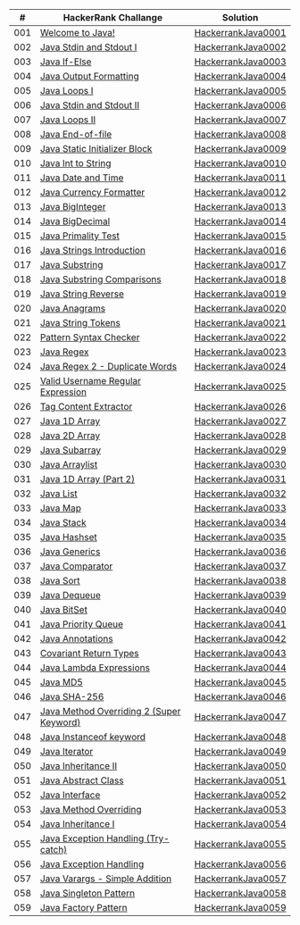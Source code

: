 |  #  | HackerRank Challange | Solution |
| --- | -------------------- | -------- |
| 001 | [Welcome to Java!](https://www.hackerrank.com/challenges/welcome-to-java/problem?isFullScreen=true) | [HackerrankJava0001](./HackerrankJava0001.java) |
| 002 | [Java Stdin and Stdout I](https://www.hackerrank.com/challenges/java-stdin-and-stdout-1/problem?isFullScreen=true) | [HackerrankJava0002](./HackerrankJava0002.java) |
| 003 | [Java If-Else](https://www.hackerrank.com/challenges/java-if-else/problem?isFullScreen=true) | [HackerrankJava0003](./HackerrankJava0003.java) |
| 004 | [Java Output Formatting](https://www.hackerrank.com/challenges/java-output-formatting/problem?isFullScreen=true) | [HackerrankJava0004](./HackerrankJava0004.java) |
| 005 | [Java Loops I](https://www.hackerrank.com/challenges/java-loops-i/problem?isFullScreen=true) | [HackerrankJava0005](./HackerrankJava0005.java) |
| 006 | [Java Stdin and Stdout II](https://www.hackerrank.com/challenges/java-stdin-stdout/problem?isFullScreen=true) | [HackerrankJava0006](./HackerrankJava0006.java) |
| 007 | [Java Loops II](https://www.hackerrank.com/challenges/java-loops/problem?isFullScreen=true) | [HackerrankJava0007](./HackerrankJava0007.java) |
| 008 | [Java End-of-file](https://www.hackerrank.com/challenges/java-end-of-file/problem?isFullScreen=true) | [HackerrankJava0008](./HackerrankJava0008.java) |
| 009 | [Java Static Initializer Block](https://www.hackerrank.com/challenges/java-static-initializer-block/problem?isFullScreen=true) | [HackerrankJava0009](./HackerrankJava0009.java) |
| 010 | [Java Int to String](https://www.hackerrank.com/challenges/java-int-to-string/problem?isFullScreen=true) | [HackerrankJava0010](./HackerrankJava0010.java) |
| 011 | [Java Date and Time](https://www.hackerrank.com/challenges/java-date-and-time/problem?isFullScreen=true) | [HackerrankJava0011](./HackerrankJava0011.java) |
| 012 | [Java Currency Formatter](https://www.hackerrank.com/challenges/java-currency-formatter/problem?isFullScreen=true) | [HackerrankJava0012](./HackerrankJava0012.java) |
| 013 | [Java BigInteger](https://www.hackerrank.com/challenges/java-biginteger/problem?isFullScreen=true) | [HackerrankJava0013](./HackerrankJava0013.java) |
| 014 | [Java BigDecimal](https://www.hackerrank.com/challenges/java-bigdecimal/problem?isFullScreen=true) | [HackerrankJava0014](./HackerrankJava0014.java) |
| 015 | [Java Primality Test](https://www.hackerrank.com/challenges/java-primality-test/problem?isFullScreen=true) | [HackerrankJava0015](./HackerrankJava0015.java) |
| 016 | [Java Strings Introduction](https://www.hackerrank.com/challenges/java-strings-introduction/problem?isFullScreen=true) | [HackerrankJava0016](./HackerrankJava0016.java) |
| 017 | [Java Substring](https://www.hackerrank.com/challenges/java-substring/problem?isFullScreen=true) | [HackerrankJava0017](./HackerrankJava0017.java) |
| 018 | [Java Substring Comparisons](https://www.hackerrank.com/challenges/java-string-compare/problem?isFullScreen=true) | [HackerrankJava0018](./HackerrankJava0018.java) |
| 019 | [Java String Reverse](https://www.hackerrank.com/challenges/java-string-reverse/problem?isFullScreen=true) | [HackerrankJava0019](./HackerrankJava0019.java) |
| 020 | [Java Anagrams](https://www.hackerrank.com/challenges/java-anagrams/problem?isFullScreen=true) | [HackerrankJava0020](./HackerrankJava0020.java) |
| 021 | [Java String Tokens](https://www.hackerrank.com/challenges/java-string-tokens/problem?isFullScreen=true) | [HackerrankJava0021](./HackerrankJava0021.java) |
| 022 | [Pattern Syntax Checker](https://www.hackerrank.com/challenges/pattern-syntax-checker/problem?isFullScreen=true) | [HackerrankJava0022](./HackerrankJava0022.java) |
| 023 | [Java Regex](https://www.hackerrank.com/challenges/java-regex/problem?isFullScreen=true) | [HackerrankJava0023](./HackerrankJava0023.java) |
| 024 | [Java Regex 2 - Duplicate Words](https://www.hackerrank.com/challenges/duplicate-word/problem?isFullScreen=true) | [HackerrankJava0024](./HackerrankJava0024.java) |
| 025 | [Valid Username Regular Expression](https://www.hackerrank.com/challenges/valid-username-checker/problem?isFullScreen=true) | [HackerrankJava0025](./HackerrankJava0025.java) |
| 026 | [Tag Content Extractor](https://www.hackerrank.com/challenges/tag-content-extractor/problem?isFullScreen=true) | [HackerrankJava0026](./HackerrankJava0026.java) |
| 027 | [Java 1D Array](https://www.hackerrank.com/challenges/java-1d-array-introduction/problem?isFullScreen=true) | [HackerrankJava0027](./HackerrankJava0027.java) |
| 028 | [Java 2D Array](https://www.hackerrank.com/challenges/java-2d-array/problem?isFullScreen=true) | [HackerrankJava0028](./HackerrankJava0028.java) |
| 029 | [Java Subarray](https://www.hackerrank.com/challenges/java-negative-subarray/problem?isFullScreen=true) | [HackerrankJava0029](./HackerrankJava0029.java) |
| 030 | [Java Arraylist](https://www.hackerrank.com/challenges/java-arraylist/problem?isFullScreen=true) | [HackerrankJava0030](./HackerrankJava0030.java) |
| 031 | [Java 1D Array (Part 2)](https://www.hackerrank.com/challenges/java-1d-array/problem?isFullScreen=true) | [HackerrankJava0031](./HackerrankJava0031.java) |
| 032 | [Java List](https://www.hackerrank.com/challenges/java-list/problem?isFullScreen=true) | [HackerrankJava0032](./HackerrankJava0032.java) |
| 033 | [Java Map](https://www.hackerrank.com/challenges/phone-book/problem?isFullScreen=true) | [HackerrankJava0033](./HackerrankJava0033.java) |
| 034 | [Java Stack](https://www.hackerrank.com/challenges/java-stack/problem?isFullScreen=true) | [HackerrankJava0034](./HackerrankJava0034.java) |
| 035 | [Java Hashset](https://www.hackerrank.com/challenges/java-hashset/problem?isFullScreen=true) | [HackerrankJava0035](./HackerrankJava0035.java) |
| 036 | [Java Generics](https://www.hackerrank.com/challenges/java-generics/problem?isFullScreen=true) | [HackerrankJava0036](./HackerrankJava0036.java) |
| 037 | [Java Comparator](https://www.hackerrank.com/challenges/java-comparator/problem?isFullScreen=true) | [HackerrankJava0037](./HackerrankJava0037.java) |
| 038 | [Java Sort](https://www.hackerrank.com/challenges/java-sort/problem?isFullScreen=true) | [HackerrankJava0038](./HackerrankJava0038.java) |
| 039 | [Java Dequeue](https://www.hackerrank.com/challenges/java-dequeue/problem?isFullScreen=true) | [HackerrankJava0039](./HackerrankJava0039.java) |
| 040 | [Java BitSet](https://www.hackerrank.com/challenges/java-bitset/problem?isFullScreen=true) | [HackerrankJava0040](./HackerrankJava0040.java) |
| 041 | [Java Priority Queue](https://www.hackerrank.com/challenges/java-priority-queue/problem?isFullScreen=true) | [HackerrankJava0041](./HackerrankJava0041.java) |
| 042 | [Java Annotations](https://www.hackerrank.com/challenges/java-annotations/problem?isFullScreen=true) | [HackerrankJava0042](./HackerrankJava0042.java) |
| 043 | [Covariant Return Types](https://www.hackerrank.com/challenges/java-covariance/problem?isFullScreen=true) | [HackerrankJava0043](./HackerrankJava0043.java) |
| 044 | [Java Lambda Expressions](https://www.hackerrank.com/challenges/java-lambda-expressions/problem?isFullScreen=true) | [HackerrankJava0044](./HackerrankJava0044.java) |
| 045 | [Java MD5](https://www.hackerrank.com/challenges/java-md5/problem?isFullScreen=true) | [HackerrankJava0045](./HackerrankJava0045.java) |
| 046 | [Java SHA-256](https://www.hackerrank.com/challenges/sha-256/problem?isFullScreen=true) | [HackerrankJava0046](./HackerrankJava0046.java) |
| 047 | [Java Method Overriding 2 (Super Keyword)](https://www.hackerrank.com/challenges/java-method-overriding-2-super-keyword/problem?isFullScreen=true) | [HackerrankJava0047](./HackerrankJava0047.java) |
| 048 | [Java Instanceof keyword](https://www.hackerrank.com/challenges/java-instanceof-keyword/problem?isFullScreen=true) | [HackerrankJava0048](./HackerrankJava0048.java) |
| 049 | [Java Iterator](https://www.hackerrank.com/challenges/java-iterator/problem?isFullScreen=true) | [HackerrankJava0049](./HackerrankJava0049.java) |
| 050 | [Java Inheritance II](https://www.hackerrank.com/challenges/java-inheritance-2/problem?isFullScreen=true) | [HackerrankJava0050](./HackerrankJava0050.java) |
| 051 | [Java Abstract Class](https://www.hackerrank.com/challenges/java-abstract-class/problem?isFullScreen=true) | [HackerrankJava0051](./HackerrankJava0051.java) |
| 052 | [Java Interface](https://www.hackerrank.com/challenges/java-interface/problem?isFullScreen=true) | [HackerrankJava0052](./HackerrankJava0052.java) |
| 053 | [Java Method Overriding](https://www.hackerrank.com/challenges/java-method-overriding/problem?isFullScreen=true) | [HackerrankJava0053](./HackerrankJava0053.java) |
| 054 | [Java Inheritance I](https://www.hackerrank.com/challenges/java-inheritance-1/problem?isFullScreen=true) | [HackerrankJava0054](./HackerrankJava0054.java) |
| 055 | [Java Exception Handling (Try-catch)](https://www.hackerrank.com/challenges/java-exception-handling-try-catch/problem?isFullScreen=true) | [HackerrankJava0055](./HackerrankJava0055.java) |
| 056 | [Java Exception Handling](https://www.hackerrank.com/challenges/java-exception-handling/problem?isFullScreen=true) | [HackerrankJava0056](./HackerrankJava0056.java) |
| 057 | [Java Varargs - Simple Addition](https://www.hackerrank.com/challenges/simple-addition-varargs/problem?isFullScreen=true) | [HackerrankJava0057](./HackerrankJava0057.java) |
| 058 | [Java Singleton Pattern](https://www.hackerrank.com/challenges/java-singleton/problem?isFullScreen=true) | [HackerrankJava0058](./HackerrankJava0058.java) |
| 059 | [Java Factory Pattern](https://www.hackerrank.com/challenges/java-factory/problem?isFullScreen=true) | [HackerrankJava0059](./HackerrankJava0059.java) |